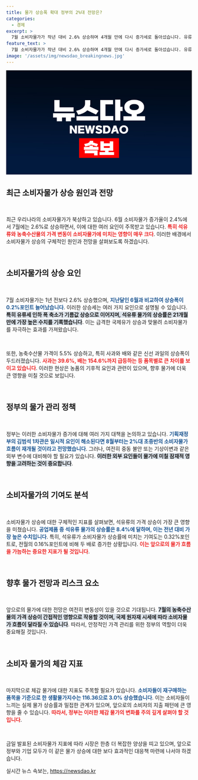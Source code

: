 ```yaml
---
title: 물가 상승폭 확대 정부의 2%대 전망은?
categories:
  - 경제
excerpt: >
  7월 소비자물가가 작년 대비 2.6% 상승하며 4개월 만에 다시 증가세로 돌아섰습니다. 유류세 축소와 농축수산물 가격 급등이 주요 원인으로 지목되며, 정부는 일시적 요인이 해소되면 8월부터 둔화 흐름이 재개될 것으로 예상하고 있습니다. 소비자들의 신경을 곤두세우고 있는 물가 동향, 그 뒤에 숨겨진 진실은 무엇일까요?
feature_text: >
  7월 소비자물가가 작년 대비 2.6% 상승하며 4개월 만에 다시 증가세로 돌아섰습니다. 유류세 축소와 농축수산물 가격 급등이 주요 원인으로 지목되며, 정부는 일시적 요인이 해소되면 8월부터 둔화 흐름이 재개될 것으로 예상하고 있습니다. 소비자들의 신경을 곤두세우고 있는 물가 동향, 그 뒤에 숨겨진 진실은 무엇일까요?
image: '/assets/img/newsdao_breakingnews.jpg'
---
```


<p><img src="/assets/img/newsdao_breakingnews.jpg" alt="bookingtag 속보" /></p>

<h2 data-ke-size="size26">최근 소비자물가 상승 원인과 전망</h2>

<p data-ke-size="size16">&nbsp;</p>

<p>최근 우리나라의 소비자물가가 북상하고 있습니다. 6월 소비자물가 증가율이 2.4%에서 7월에는 2.6%로 상승하면서, 이에 대한 여러 요인이 주목받고 있습니다. <b><span style="color: #ee2323;">특히 석유류와 농축수산물의 가격 변동이 소비자물가에 미치는 영향이 매우 크다</span></b>. 이러한 배경에서 소비자물가 상승의 구체적인 원인과 전망을 살펴보도록 하겠습니다.</p>

<p data-ke-size="size16">&nbsp;</p>

<h2 data-ke-size="size26">소비자물가의 상승 요인</h2>

<p data-ke-size="size16">&nbsp;</p>

<p>7월 소비자물가는 1년 전보다 2.6% 상승했으며, <b><span style="color: #1a5490;">지난달인 6월과 비교하여 상승폭이 0.2%포인트 늘어났습니다</span></b>. 이러한 상승세는 여러 가지 요인으로 설명될 수 있습니다. <b><span style="background-color: #21538527;">특히 유류세 인하 폭 축소가 기름값 상승으로 이어지며, 석유류 물가의 상승률은 21개월 만에 가장 높은 수치를 기록했습니다</span></b>. 이는 급격한 국제유가 상승과 맞물려 소비자물가를 자극하는 효과를 가져왔습니다.</p>

<p data-ke-size="size16">&nbsp;</p>

<p>또한, 농축수산물 가격이 5.5% 상승하고, 특히 사과와 배와 같은 신선 과일의 상승폭이 두드러졌습니다. <b><span style="color: #ee2323;">사과는 39.6%, 배는 154.6%까지 급등하는 등 품목별로 큰 차이를 보이고 있습니다</span></b>. 이러한 현상은 농품의 기후적 요인과 관련이 있으며, 향후 물가에 더욱 큰 영향을 미칠 것으로 보입니다.</p>

<p data-ke-size="size16">&nbsp;</p>

<h2 data-ke-size="size26">정부의 물가 관리 정책</h2>

<p data-ke-size="size16">&nbsp;</p>

<p>정부는 이러한 소비자물가 증가에 대해 여러 가지 대책을 논의하고 있습니다. <b><span style="color: #1a5490;">기획재정부의 김범석 1차관은 일시적 요인이 해소된다면 8월부터는 2%대 초중반의 소비자물가 흐름이 재개될 것이라고 전망했습니다</span></b>. 그러나, 여전히 중동 불안 또는 기상이변과 같은 외부 변수에 대비해야 할 필요가 있습니다. <b><span style="background-color: #21538527;">이러한 외부 요인들이 물가에 미칠 잠재적 영향을 고려하는 것이 중요합니다</span></b>.</p>

<p data-ke-size="size16">&nbsp;</p>

<h2 data-ke-size="size26">소비자물가의 기여도 분석</h2>

<p data-ke-size="size16">&nbsp;</p>

<p>소비자물가 상승에 대한 구체적인 지표를 살펴보면, 석유류의 가격 상승이 가장 큰 영향을 미쳤습니다. <b><span style="color: #1a5490;">공업제품 중 석유류 물가의 상승률은 8.4%에 달하며, 이는 전년 대비 가장 높은 수치입니다</span></b>. 특히, 석유류가 소비자물가 상승률에 미치는 기여도는 0.32%포인트로, 전월의 0.16%포인트에 비해 두 배로 증가한 상황입니다. <b><span style="color: #ee2323;">이는 앞으로의 물가 흐름을 가늠하는 중요한 지표가 될 것입니다</span></b>.</p>

<p data-ke-size="size16">&nbsp;</p>

<h2 data-ke-size="size26">향후 물가 전망과 리스크 요소</h2>

<p data-ke-size="size16">&nbsp;</p>

<p>앞으로의 물가에 대한 전망은 여전히 변동성이 있을 것으로 기대됩니다. <b><span style="background-color: #21538527;">7월의 농축수산물의 가격 상승이 간접적인 영향으로 작용할 것이며, 국제 원자재 시세에 따라 소비자물가 흐름이 달라질 수 있습니다</span></b>. 따라서, 안정적인 가격 관리를 위한 정부의 역할이 더욱 중요해질 것입니다.</p>

<p data-ke-size="size16">&nbsp;</p>

<h2 data-ke-size="size26">소비자 물가의 체감 지표</h2>

<p data-ke-size="size16">&nbsp;</p>

<p>마지막으로 체감 물가에 대한 지표도 주목할 필요가 있습니다. <b><span style="color: #1a5490;">소비자들이 재구매하는 품목을 기준으로 한 생활물가지수는 116.36으로 3.0% 상승했습니다</span></b>. 이는 소비자들이 느끼는 실제 물가 상승률과 밀접한 관계가 있으며, 앞으로의 소비자의 지출 패턴에 큰 영향을 줄 수 있습니다. <b><span style="color: #ee2323;">따라서, 정부는 이러한 체감 물가의 변화를 주의 깊게 살펴야 할 것입니다</span></b>.</p>

<p data-ke-size="size16">&nbsp;</p>

<p>금일 발표된 소비자물가 지표에 따라 시장은 한층 더 복잡한 양상을 띠고 있으며, 앞으로 정부와 기업 모두가 이 같은 물가 상승에 대한 보다 효과적인 대응책 마련에 나서야 하겠습니다.</p>
실시간 뉴스 속보는, <a href="https://newsdao.kr" rel="dofollow">https://newsdao.kr</a>


